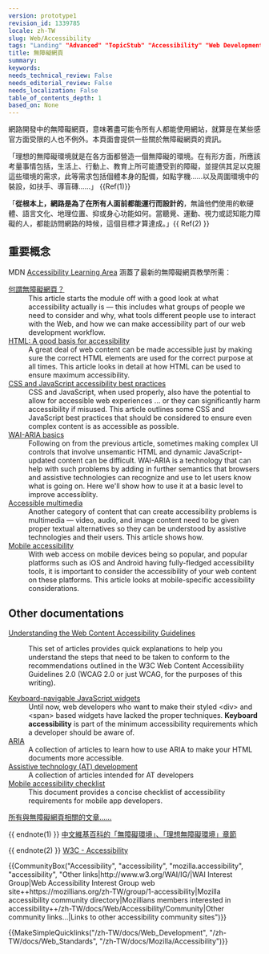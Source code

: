 ```yaml
---
version: prototype1
revision_id: 1339785
locale: zh-TW
slug: Web/Accessibility
tags: "Landing" "Advanced" "TopicStub" "Accessibility" "Web Development" "NeedsTranslation"
title: 無障礙網頁
summary: 
keywords: 
needs_technical_review: False
needs_editorial_review: False
needs_localization: False
table_of_contents_depth: 1
based_on: None
---
```

<p><span class="seoSummary">網路開發中的無障礙網頁，意味著盡可能令所有人都能使用網站，就算是在某些感官方面受限的人也不例外。本頁面會提供一些關於無障礙網頁的資訊。</span></p>

<p>「理想的無障礙環境就是在各方面都營造一個無障礙的環境。在有形方面，所應該考量事情包括，生活上、行動上、教育上所可能遭受到的障礙，並提供其足以克服這些環境的需求，此等需求包括個體本身的配備，如點字機……以及周圍環境中的裝設，如扶手、導盲磚……」 {{Ref(1)}}</p>

<p>「<strong>從根本上，網路是為了在所有人面前都能運行而設計的</strong>，無論他們使用的軟硬體、語言文化、地理位置、抑或身心功能如何。當聽覺、運動、視力或認知能力障礙的人，都能訪問網路的時候，這個目標才算達成。」{{ Ref(2) }}</p>

<div class="cleared topicpage-table">
<div class="section">
<h2 class="Key_accessibility_tutorials" name="Key_accessibility_tutorials" id="Key_accessibility_tutorials">重要概念</h2>


<p>MDN <a href="/zh-TW/docs/Learn/Accessibility">Accessibility Learning Area</a> 涵蓋了最新的無障礙網頁教學所需：</p>

<dl>
 <dt><a href="/zh-TW/docs/Learn/Accessibility/What_is_accessibility">何謂無障礙網頁？</a></dt>
 <dd>This article starts the module off with a good look at what accessibility actually is — this includes what groups of people we need to consider and why, what tools different people use to interact with the Web, and how we can make accessibility part of our web development workflow.</dd>
 <dt><a href="/zh-TW/docs/Learn/Accessibility/HTML">HTML: A good basis for accessibility</a></dt>
 <dd>A great deal of web content can be made accessible just by making sure the correct HTML elements are used for the correct purpose at all times. This article looks in detail at how HTML can be used to ensure maximum accessibility.</dd>
 <dt><a href="/zh-TW/docs/Learn/Accessibility/CSS_and_JavaScript">CSS and JavaScript accessibility best practices</a></dt>
 <dd>CSS and JavaScript, when used properly, also have the potential to allow for accessible web experiences ... or they can significantly harm accessibility if misused. This article outlines some CSS and JavaScript best practices that should be considered to ensure even complex content is as accessible as possible.</dd>
 <dt><a href="/zh-TW/docs/Learn/Accessibility/WAI-ARIA_basics">WAI-ARIA basics</a></dt>
 <dd>Following on from the previous article, sometimes making complex UI controls that involve unsemantic HTML and dynamic JavaScript-updated content can be difficult. WAI-ARIA is a technology that can help with such problems by adding in further semantics that browsers and assistive technologies can recognize and use to let users know what is going on. Here we'll show how to use it at a basic level to improve accessiblity.</dd>
 <dt><a href="/zh-TW/docs/Learn/Accessibility/Multimedia">Accessible multimedia</a></dt>
 <dd>Another category of content that can create accessibility problems is multimedia — video, audio, and image content need to be given proper textual alternatives so they can be understood by assistive technologies and their users. This article shows how.</dd>
 <dt><a href="/en-US/docs/Learn/Accessibility/Mobile">Mobile accessibility</a></dt>
 <dd>With web access on mobile devices being so popular, and popular platforms such as iOS and Android having fully-fledged accessibility tools, it is important to consider the accessibility of your web content on these platforms. This article looks at mobile-specific accessibility considerations.</dd>
</dl>

</div>

<div class="section">
<h2 class="Other_documentation" name="Other_documentation" id="Other_documentation">Other documentations</h2>

<dl>
 <dt><a href="/zh-TW/docs/Web/Accessibility/Understanding_WCAG">Understanding the Web Content Accessibility Guidelines</a></dt>
 <dd>
 <p>This set of articles provides quick explanations to help you understand the steps that need to be taken to conform to the recommendations outlined in the W3C Web Content Accessibility Guidelines 2.0 (WCAG 2.0 or just WCAG, for the purposes of this writing).</p>
 </dd>
 <dt><a href="/zh-TW/Accessibility/Keyboard-navigable_JavaScript_widgets" title="en/Accessibility/Keyboard-navigable JavaScript widgets">Keyboard-navigable JavaScript widgets</a></dt>
 <dd>Until now, web developers who want to make their styled &lt;div&gt; and &lt;span&gt; based widgets  have lacked the proper techniques. <strong>Keyboard accessibility</strong> is part of the minimum accessibility requirements which a developer should be aware of.</dd>
 <dt><a href="/zh-TW/docs/Accessibility/ARIA" title="/en-US/docs/Accessibility/ARIA">ARIA</a></dt>
 <dd>A collection of articles to learn how to use ARIA to make your HTML documents more accessible.</dd>
 <dt><a href="/zh-TW/docs/Accessibility/AT_Development" title="AT Development">Assistive technology (AT) development</a></dt>
 <dd>A collection of articles intended for AT developers</dd>
 <dt><a href="/zh-TW/docs/Web/Accessibility/Mobile_accessibility_checklist">Mobile accessibility checklist</a></dt>
 <dd>This document provides a concise checklist of accessibility requirements for mobile app developers.</dd>
</dl>

<p><span class="alllinks"><a href="/zh-TW/docs/tag/Accessibility" title="/en-US/docs/tag/Accessibility">所有與無障礙網頁相關的文章……</a></span></p>
</div>
 
</div>

<p>{{ endnote(1) }} <a class="external" href="https://zh.wikipedia.org/wiki/%E7%84%A1%E9%9A%9C%E7%A4%99%E7%92%B0%E5%A2%83">中文維基百科的「無障礙環境」、「理想無障礙環境」章節</a></p>

<p>{{ endnote(2) }} <a href="http://www.w3.org/standards/webdesign/accessibility" title="http://www.w3.org/standards/webdesign/accessibility">W3C - Accessibility</a></p>

<p>{{CommunityBox("Accessibility", "accessibility", "mozilla.accessibility", "accessibility", "Other links|http://www.w3.org/WAI/IG/|WAI Interest Group|Web Accessibility Interest Group web site++https://mozillians.org/zh-TW/group/1-accessibility|Mozilla accessibility community directory|Mozillians members interested in accessibility++/zh-TW/docs/Web/Accessibility/Community|Other community links...|Links to other accessibility community sites")}}</p>

<p>{{MakeSimpleQuicklinks("/zh-TW/docs/Web_Development", "/zh-TW/docs/Web_Standards", "/zh-TW/docs/Mozilla/Accessibility")}}</p>

